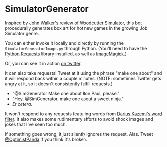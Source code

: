 SimulatorGenerator
==================

Inspired by [John Walker's review of Woodcutter Simulator](http://www.rockpapershotgun.com/2014/01/07/john-vs-the-trees-woodcutter-simulator-2013/), this bot procedurally generates box art for hot new games in the growing Job Simulator genre.

You can either invoke it locally and directly by running the `SimulatorGeneratorImage.py` through Python. (You'll need to have the [Python Requests](http://docs.python-requests.org/en/latest/) library installed, as well as [ImageMagick](http://imagemagick.org/).)

Or, you can see it in action [on twitter](http://twitter.com/SimulatorGenerator). 

It can also take requests! Tweet at it using the phrase "make one about" and it will respond back within a couple minutes. (NOTE: sometimes Twitter gets angry at it, so it doesn't consistently fulfill requests.)

* "@SimGenerator Make one about Ron Paul, please." 
* "Hey, @SimGenerator, make one about a sweet ninja." 
* _Et cetera_. 

It won't respond to any requests featuring words from [Darius Kazemi's word filter](https://github.com/dariusk/wordfilter). It also makes some rudimentary efforts to avoid shock images and jokes that I've seen too much. 

If something goes wrong, it just silently ignores the request. Alas. Tweet [@OptimistPanda](http://twitter.com/OptimistPanda) if you think it's broken. 
